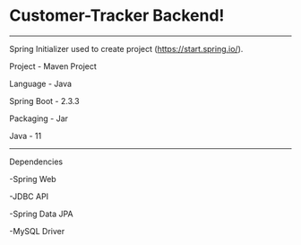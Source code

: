 ﻿# Customer-Tracker Backend!
-----
Spring Initializer used to create project (https://start.spring.io/).

Project - Maven Project

Language - Java

Spring Boot - 2.3.3

Packaging - Jar

Java - 11

---
Dependencies

-Spring Web

-JDBC API

-Spring Data JPA

-MySQL Driver 

